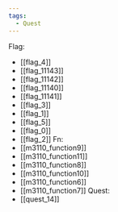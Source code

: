 ```yaml
---
tags:
  - Quest
---
```

Flag:
- [[flag_4]]
- [[flag_11143]]
- [[flag_11142]]
- [[flag_11140]]
- [[flag_11141]]
- [[flag_3]]
- [[flag_1]]
- [[flag_5]]
- [[flag_0]]
- [[flag_2]]
Fn:
- [[m3110_function9]]
- [[m3110_function11]]
- [[m3110_function8]]
- [[m3110_function10]]
- [[m3110_function6]]
- [[m3110_function7]]
Quest:
- [[quest_14]]
